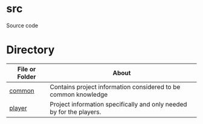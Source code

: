 # src

Source code

# Directory
| File or Folder | About |
| ---            | ---   |
| [common](./common/README.md) | Contains project information considered to be common knowledge |
| [player](./player/README.md) | Project information specifically and only needed by for the players. |
